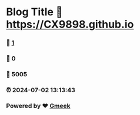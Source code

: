 # Blog Title :link: https://CX9898.github.io 
### :page_facing_up: [1](https://CX9898.github.io/tag.html) 
### :speech_balloon: 0 
### :hibiscus: 5005 
### :alarm_clock: 2024-07-02 13:13:43 
### Powered by :heart: [Gmeek](https://github.com/Meekdai/Gmeek)
